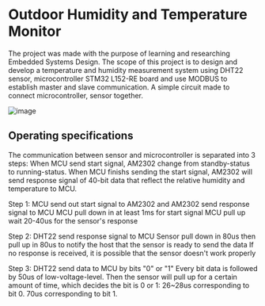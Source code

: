 # Outdoor Humidity and Temperature Monitor

The project was made with the purpose of learning and researching Embedded Systems Design. The scope of this project is to design and develop a temperature and humidity measurement system using DHT22 sensor, microcontroller STM32 L152-RE board and use MODBUS to establish master and slave communication. A simple circuit made to connect microcontroller, sensor together.

![image](https://github.com/NgocDo-2002/Humidity-and-Temperature-Monitor/assets/84715183/2fa01247-abcd-4627-bc99-6fcb32d8843a)

## Operating specifications

The communication between sensor and microcontroller is separated into 3 steps: When MCU send start signal, AM2302 change from standby-status to running-status. When MCU finishs sending the start signal, AM2302 will send response signal of 40-bit data that reflect the relative humidity and temperature to MCU.

Step 1: MCU send out start signal to AM2302 and AM2302 send response signal to MCU
   MCU pull down in at least 1ms for start signal
   MCU pull up wait 20-40us for the sensor's response

Step 2: DHT22 send response signal to MCU
   Sensor pull down in 80us then pull up in 80us to notify the host that the sensor is ready to send the data
   If no response is received, it is possible that the sensor doesn't work properly

Step 3: DHT22 send data to MCU by bits "0" or "1"
   Every bit data is followed by 50us of low-voltage-level.
   Then the sensor will pull up for a certain amount of time, which decides the bit is 0 or 1:
     26~28us corresponding to bit 0.
     70us corresponding to bit 1.
